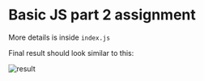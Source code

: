 # Basic JS part 2 assignment

More details is inside `index.js`

Final result should look similar to this:

![result](media/result.gif)
